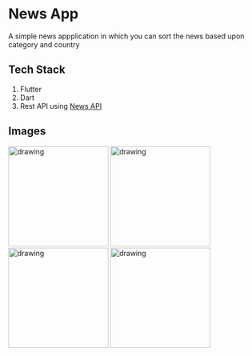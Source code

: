 # News App

A simple news appplication in which you can sort the news based upon category and country

## Tech Stack 
<ol> 
<li> Flutter </li>
<li> Dart </li>
<li> Rest API using <a href="https://newsapi.org">News API</a> </li>
</ol>

## Images

<!-- ![image](https://user-images.githubusercontent.com/92669664/194650989-8afdd0af-88c2-4444-872a-39ae4061ead5.png)![image](https://user-images.githubusercontent.com/92669664/194651219-fb134717-3462-4c06-9380-e4ea4c268197.png)![image](https://user-images.githubusercontent.com/92669664/194651362-df805a5e-ce8f-403a-a4b2-225aafb0b86c.png) 
![image](https://user-images.githubusercontent.com/92669664/194651940-35c4a3bd-7303-4d29-b137-45d78e6ad713.png)

-->
<img src="https://user-images.githubusercontent.com/92669664/194650989-8afdd0af-88c2-4444-872a-39ae4061ead5.png" alt="drawing" style="width:200px;"/> <img src="https://user-images.githubusercontent.com/92669664/194651219-fb134717-3462-4c06-9380-e4ea4c268197.png" alt="drawing" style="width:200px;"/> <img src="https://user-images.githubusercontent.com/92669664/194651362-df805a5e-ce8f-403a-a4b2-225aafb0b86c.png" alt="drawing" style="width:200px;"/> <img src="https://user-images.githubusercontent.com/92669664/194651940-35c4a3bd-7303-4d29-b137-45d78e6ad713.png" alt="drawing" style="width:200px;"/>





